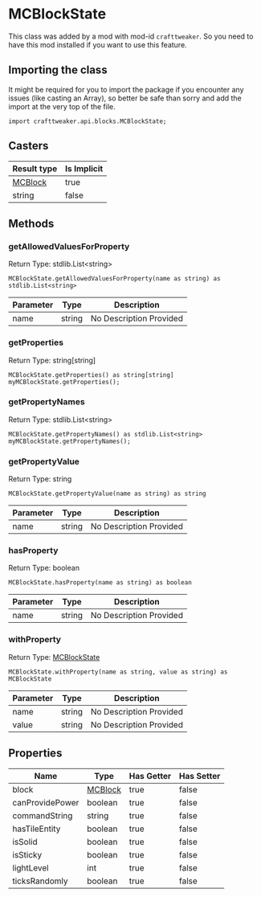 # MCBlockState

This class was added by a mod with mod-id `crafttweaker`. So you need to have this mod installed if you want to use this feature.

## Importing the class

It might be required for you to import the package if you encounter any issues (like casting an Array), so better be safe than sorry and add the import at the very top of the file.
```zenscript
import crafttweaker.api.blocks.MCBlockState;
```


## Casters

| Result type | Is Implicit |
|-------------|-------------|
| [MCBlock](/vanilla/api/blocks/MCBlock) | true |
| string | false |

## Methods

### getAllowedValuesForProperty

Return Type: stdlib.List&lt;string&gt;

```zenscript
MCBlockState.getAllowedValuesForProperty(name as string) as stdlib.List<string>
```
| Parameter | Type | Description |
|-----------|------|-------------|
| name | string | No Description Provided |
### getProperties

Return Type: string[string]

```zenscript
MCBlockState.getProperties() as string[string]
myMCBlockState.getProperties();
```
### getPropertyNames

Return Type: stdlib.List&lt;string&gt;

```zenscript
MCBlockState.getPropertyNames() as stdlib.List<string>
myMCBlockState.getPropertyNames();
```
### getPropertyValue

Return Type: string

```zenscript
MCBlockState.getPropertyValue(name as string) as string
```
| Parameter | Type | Description |
|-----------|------|-------------|
| name | string | No Description Provided |
### hasProperty

Return Type: boolean

```zenscript
MCBlockState.hasProperty(name as string) as boolean
```
| Parameter | Type | Description |
|-----------|------|-------------|
| name | string | No Description Provided |
### withProperty

Return Type: [MCBlockState](/vanilla/api/blocks/MCBlockState)

```zenscript
MCBlockState.withProperty(name as string, value as string) as MCBlockState
```
| Parameter | Type | Description |
|-----------|------|-------------|
| name | string | No Description Provided |
| value | string | No Description Provided |

## Properties

| Name | Type | Has Getter | Has Setter |
|------|------|------------|------------|
| block | [MCBlock](/vanilla/api/blocks/MCBlock) | true | false |
| canProvidePower | boolean | true | false |
| commandString | string | true | false |
| hasTileEntity | boolean | true | false |
| isSolid | boolean | true | false |
| isSticky | boolean | true | false |
| lightLevel | int | true | false |
| ticksRandomly | boolean | true | false |

